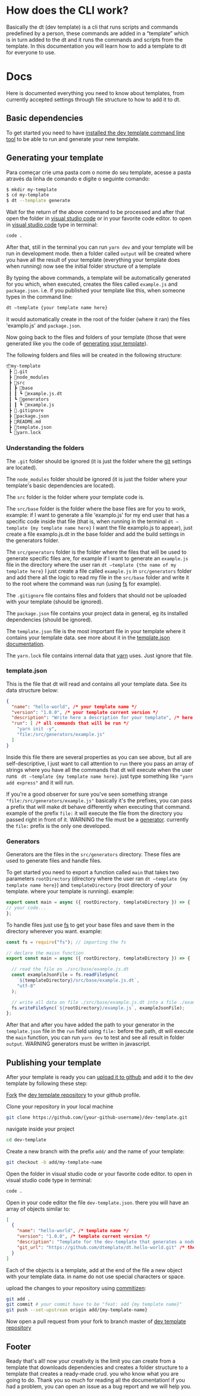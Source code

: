 # How does the CLI work?
Basically the dt (dev template) is a cli that runs scripts and commands predefined by a person, these commands are added in a “template” which is in turn added to the dt and it runs the commands and scripts from the template. In this documentation you will learn how to add a template to dt for everyone to use.

# Docs
Here is documented everything you need to know about templates, from currently accepted settings through file structure to how to add it to dt.

## Basic dependencies
To get started you need to have [installed the dev template command line tool](https://github.com/dtemplate/dev-template#installing-the-command-line-tool) to be able to run and generate your new template.

## Generating your template
Para começar crie uma pasta com o nome do seu template, acesse a pasta através da linha de comando e digite o seguinte comando:

```sh
$ mkdir my-template
$ cd my-template
$ dt --template generate
```

Wait for the return of the above command to be processed and after that open the folder in [visual studio code](https://code.visualstudio.com/) or in your favorite code editor. to open in [visual studio code](https://code.visualstudio.com/) type in terminal:

```sh
code .
```

After that, still in the terminal you can run `yarn dev` and your template will be run in development mode. then a folder called `output` will be created where you have all the result of your template (everything your template does when running) now see the initial folder structure of a template

By typing the above commands, a template will be automatically generated for you which, when executed, creates the files called `example.js` and `package.json`. i.e. if you published your template like this, when someone types in the command line:

```sh
dt –template {your template name here}
```

it would automatically create in the root of the folder (where it ran) the files 'examplo.js' and `package.json`.

Now going back to the files and folders of your template (those that were generated like you the code of [generating your template](#generating-your-template)).

The following folders and files will be created in the following structure:

```sh
📦my-template
 ┣ 📂.git
 ┣ 📂node_modules
 ┣ 📂src
 ┃ ┣ 📂base
 ┃ ┃ ┗ 📜example.js.dt
 ┃ ┗ 📂generators
 ┃ ┃ ┗ 📜example.js
 ┣ 📜.gitignore
 ┣ 📜package.json
 ┣ 📜README.md
 ┣ 📜template.json
 ┗ 📜yarn.lock
```

### Understanding the folders

The `.git` folder should be ignored (it is just the folder where the [git](https://git-scm.com) settings are located).

The `node_modules` folder should be ignored (it is just the folder where your template's basic dependencies are located).

The `src` folder is the folder where your template code is.

The `src/base` folder is the folder where the base files are for you to work, example: if I want to generate a file 'examplo.js' for my end user that has a specific code inside that file (that is, when running in the terminal `dt –template {my template name here}` I want the file examplo.js to appear), just create a file examplo.js.dt in the base folder and add the build settings in the generators folder.

The `src/generators` folder is the folder where the files that will be used to generate specific files are, for example if I want to generate an `example.js` file in the directory where the user ran `dt –template {the name of my template here}` I just create a file called `example.js` in `src/generators` folder and add there all the logic to read my file in the `src/base` folder and write it to the root where the command was run (using [fs](https://nodejs.org/api/fs.html) for example).

The `.gitignore` file contains files and folders that should not be uploaded with your template (should be ignored).

The `package.json` file contains your project data in general, eg its installed dependencies (should be ignored).

The `template.json` file is the most important file in your template where it contains your template data. see more about it in the [template.json documentation](#templatejson).

The `yarn.lock` file contains internal data that [yarn](https://yarnpkg.com) uses. Just ignore that file.

### template.json
This is the file that dt will read and contains all your template data. See its data structure below:

```json
{
  "name": "hello-world", /* your template name */
  "version": "1.0.0", /* your template current version */
  "description": "Write here a description for your template", /* here describe your template */
  "run": [ /* all commands that will be run */
    "yarn init -y",
    "file:/src/generators/example.js"
  ]
}
```

Inside this file there are several properties as you can see above, but all are self-descriptive, I just want to call attention to `run` there you pass an array of strings where you have all the commands that dt will execute when the user runs ` dt –template {my template name here}`. just type something like `"yarn add express"` and it will run.

If you're a good observer for sure you've seen something strange `"file:/src/generators/example.js"` basically it's the prefixes, you can pass a prefix that will make dt behave differently when executing that command. example of the prefix `file:` it will execute the file from the directory you passed right in front of it. WARNING the file must be a [generator](#generators). currently the `file:` prefix is the only one developed.

### Generators
Generators are the files in the `src/generators` directory. These files are used to generate files and handle files.

To get started you need to export a function called `main` that takes two parameters `rootDirectory` (directory where the user ran `dt –template {my template name here}`) and `templateDirectory` (root directory of your template. where your template is running). example:

```js
export const main = async ({ rootDirectory, templateDirectory }) => {
// your code...
};
```

To handle files just use [fs](https://nodejs.org/api/fs.html) to get your base files and save them in the directory wherever you want. example:

```js
const fs = require("fs"); // importing the fs

// declare the maisn function
export const main = async ({ rootDirectory, templateDirectory }) => {

  // read the file on ./src/base/example.js.dt
  const exampleJsonFile = fs.readFileSync(
    `${templateDirectory}/src/base/example.js.dt`,
    "utf-8"
  );

  // write all data on file ./src/base/example.js.dt into a file ./example.js was run the command dt –template {my template name here}
  fs.writeFileSync(`${rootDirectory}/example.js`, exampleJsonFile);
};
```

After that and after you have added the path to your generator in the `template.json` file in the `run` field using `file:` before the path, dt will execute the `main` function, you can run `yarn dev` to test and see all result in folder `output`. WARNING generators must be written in javascript.

## Publishing your template
After your template is ready you can [upload it to github](https://docs.github.com/pt/get-started/importing-your-projects-to-github/importing-source-code-to-github/adding-locally-hosted-code-to-github) and add it to the dev template by following these step:

[Fork](https://docs.github.com/pt/get-started/quickstart/fork-a-repo) the [dev template repository](https://github.com/dtemplate/dev-template) to your github profile.

Clone your repository in your local machine
```sh
git clone https://github.com/{your-github-username}/dev-template.git
```

navigate inside your project

```sh
cd dev-template
```

Create a new branch with the prefix `add/` and the name of your template:

```sh
git checkout -b add/my-template-name
```

Open the folder in visual studio code or your favorite code editor. to open in visual studio code type in terminal:

```sh
code .
```

Open in your code editor the file `dev-template.json`. there you will have an array of objects similar to:

```json
[
  {
    "name": "hello-world", /* template name */
    "version": "1.0.0", /* template current version */
    "description": "Template for the dev-template that generates a node api that returns \"hello world\"", /* template description */
    "git_url": "https://github.com/dtemplate/dt.hello-world.git" /* the url that you use to clone your template repository using git */
  }
]
```

Each of the objects is a template, add at the end of the file a new object with your template data. in name do not use special characters or space.

upload the changes to your repository using [commitizen](https://github.com/commitizen/cz-cli):

```sh
git add .
git commit # your commit have to be "feat: add {my template name}"
git push --set-upstream origin add/{my-template-name}
```

Now open a pull request from your fork to branch master of [dev template repository](https://github.com/dtemplate/dev-template)

## Footer
Ready that's all! now your creativity is the limit you can create from a template that downloads dependencies and creates a folder structure to a template that creates a ready-made crud. you who know what you are going to do. Thank you so much for reading all the documentation! if you had a problem, you can open an issue as a bug report and we will help you.
